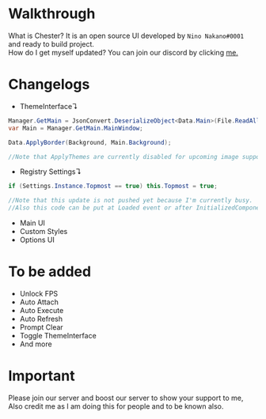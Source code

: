 # Walkthrough
What is Chester? It is an open source UI developed by ``Nino Nakano#0001`` and ready to build project.  
How do I get myself updated? You can join our discord by clicking [me.](https://discord.gg/Qwv73gBUZu)  

# Changelogs
- ThemeInterface↴  
```csharp
Manager.GetMain = JsonConvert.DeserializeObject<Data.Main>(File.ReadAllText("user-data.json"));
var Main = Manager.GetMain.MainWindow;

Data.ApplyBorder(Background, Main.Background);

//Note that ApplyThemes are currently disabled for upcoming image support.
```
- Registry Settings↴  
```csharp
if (Settings.Instance.Topmost == true) this.Topmost = true;

//Note that this update is not pushed yet because I'm currently busy.
//Also this code can be put at Loaded event or after InitializedComponent.
```
- Main UI
- Custom Styles
- Options UI

# To be added
- Unlock FPS
- Auto Attach
- Auto Execute
- Auto Refresh
- Prompt Clear
- Toggle ThemeInterface
- And more

# Important
Please join our server and boost our server to show your support to me, Also credit me as I am doing this for people and to be known also.
